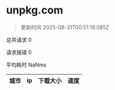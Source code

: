 
  # unpkg.com

  > 更新时间 2025-08-31T00:51:19.085Z
  
  总共请求 0

  请求报错 0

  平均耗时 NaNms

|城市|ip|下载大小|速度|
|-----|----------|---|---|

  